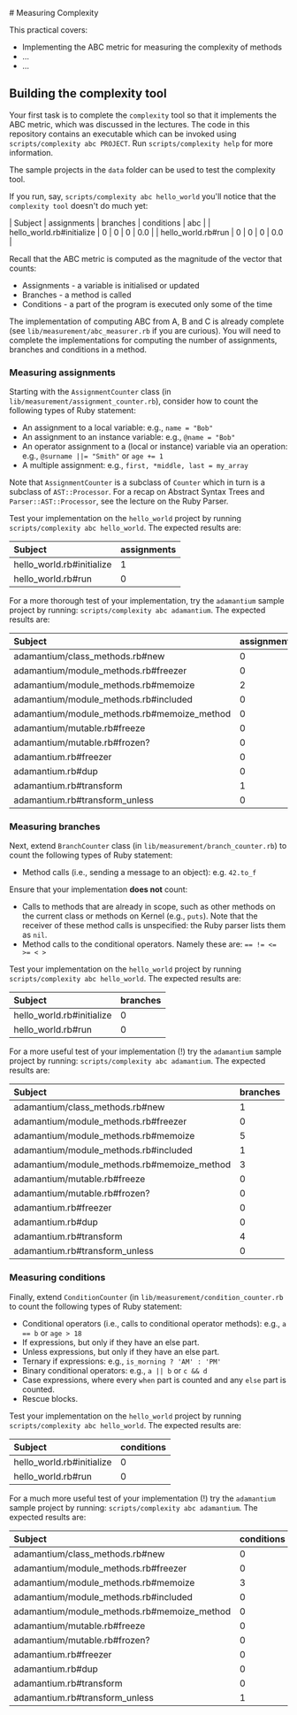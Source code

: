 # Measuring Complexity

This practical covers:

* Implementing the ABC metric for measuring the complexity of methods
* ...
* ...

## Building the complexity tool

Your first task is to complete the `complexity` tool so that it implements the ABC metric, which was discussed in the lectures. The code in this repository contains an executable which can be invoked using `scripts/complexity abc PROJECT`. Run `scripts/complexity help` for more information.

The sample projects in the `data` folder can be used to test the complexity tool.

If you run, say, `scripts/complexity abc hello_world` you'll notice that the `complexity tool` doesn't do much yet:

| Subject                   | assignments | branches | conditions | abc |
| hello_world.rb#initialize | 0           | 0        | 0          | 0.0 |
| hello_world.rb#run        | 0           | 0        | 0          | 0.0 |

Recall that the ABC metric is computed as the magnitude of the vector that counts:

* Assignments - a variable is initialised or updated
* Branches - a method is called
* Conditions - a part of the program is executed only some of the time

The implementation of computing ABC from A, B and C is already complete (see `lib/measurement/abc_measurer.rb` if you are curious). You will need to complete the implementations for computing the number of assignments, branches and conditions in a method.

### Measuring assignments

Starting with the `AssignmentCounter` class (in `lib/measurement/assignment_counter.rb`), consider how to count the following types of Ruby statement:

* An assignment to a local variable: e.g., `name = "Bob"`
* An assignment to an instance variable: e.g., `@name = "Bob"`
* An operator assignment to a (local or instance) variable via an operation: e.g., `@surname ||= "Smith"` or `age += 1`
* A multiple assignment: e.g., `first, *middle, last = my_array`

Note that `AssignmentCounter` is a subclass of `Counter` which in turn is a subclass of `AST::Processor`. For a recap on Abstract Syntax Trees and `Parser::AST::Processor`, see the lecture on the Ruby Parser.

Test your implementation on the `hello_world` project by running `scripts/complexity abc hello_world`. The expected results are:

| Subject                   | assignments |
| :------------------------ | :---------- |
| hello_world.rb#initialize | 1           |
| hello_world.rb#run        | 0           |

For a more thorough test of your implementation, try the `adamantium` sample project by running: `scripts/complexity abc adamantium`. The expected results are:

| Subject                                     | assignments |
| :------------------------------------------ | :---------- |
| adamantium/class_methods.rb#new             | 0           |
| adamantium/module_methods.rb#freezer        | 0           |
| adamantium/module_methods.rb#memoize        | 2           |
| adamantium/module_methods.rb#included       | 0           |
| adamantium/module_methods.rb#memoize_method | 0           |
| adamantium/mutable.rb#freeze                | 0           |
| adamantium/mutable.rb#frozen?               | 0           |
| adamantium.rb#freezer                       | 0           |
| adamantium.rb#dup                           | 0           |
| adamantium.rb#transform                     | 1           |
| adamantium.rb#transform_unless              | 0           |


### Measuring branches

Next, extend `BranchCounter` class (in `lib/measurement/branch_counter.rb`) to count the following types of Ruby statement:

* Method calls (i.e., sending a message to an object): e.g. `42.to_f`

Ensure that your implementation **does not** count:

* Calls to methods that are already in scope, such as other methods on the current class or methods on Kernel (e.g., `puts`). Note that the receiver of these method calls is unspecified: the Ruby parser lists them as `nil`.
* Method calls to the conditional operators. Namely these are: `== != <= >= < >`

Test your implementation on the `hello_world` project by running `scripts/complexity abc hello_world`. The expected results are:

| Subject                   | branches |
| :------------------------ | :------- |
| hello_world.rb#initialize | 0        |
| hello_world.rb#run        | 0        |

For a more useful test of your implementation (!) try the `adamantium` sample project by running: `scripts/complexity abc adamantium`. The expected results are:

| Subject                                     | branches |
| :------------------------------------------ | :------- |
| adamantium/class_methods.rb#new             | 1        |
| adamantium/module_methods.rb#freezer        | 0        |
| adamantium/module_methods.rb#memoize        | 5        |
| adamantium/module_methods.rb#included       | 1        |
| adamantium/module_methods.rb#memoize_method | 3        |
| adamantium/mutable.rb#freeze                | 0        |
| adamantium/mutable.rb#frozen?               | 0        |
| adamantium.rb#freezer                       | 0        |
| adamantium.rb#dup                           | 0        |
| adamantium.rb#transform                     | 4        |
| adamantium.rb#transform_unless              | 0        |

### Measuring conditions

Finally, extend `ConditionCounter` (in `lib/measurement/condition_counter.rb` to count the following types of Ruby statement:

* Conditional operators (i.e., calls to conditional operator methods): e.g., `a == b` or `age > 18`
* If expressions, but only if they have an else part.
* Unless expressions, but only if they have an else part.
* Ternary if expressions: e.g., `is_morning ? 'AM' : 'PM'`
* Binary conditional operators: e.g., `a || b` or `c && d`
* Case expressions, where every `when` part is counted and any `else` part is counted.
* Rescue blocks.

Test your implementation on the `hello_world` project by running `scripts/complexity abc hello_world`. The expected results are:

| Subject                   | conditions |
| :------------------------ | :--------- |
| hello_world.rb#initialize | 0          |
| hello_world.rb#run        | 0          |

For a much more useful test of your implementation (!) try the `adamantium` sample project by running: `scripts/complexity abc adamantium`. The expected results are:

| Subject                                     |  conditions |
| :------------------------------------------ | :---------- |
| adamantium/class_methods.rb#new             |  0          |
| adamantium/module_methods.rb#freezer        |  0          |
| adamantium/module_methods.rb#memoize        |  3          |
| adamantium/module_methods.rb#included       |  0          |
| adamantium/module_methods.rb#memoize_method |  0          |
| adamantium/mutable.rb#freeze                |  0          |
| adamantium/mutable.rb#frozen?               |  0          |
| adamantium.rb#freezer                       |  0          |
| adamantium.rb#dup                           |  0          |
| adamantium.rb#transform                     |  0          |
| adamantium.rb#transform_unless              |  1          |
